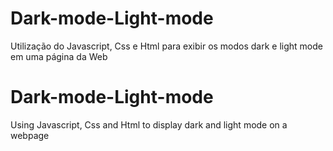 # Dark-mode-Light-mode
Utilização do Javascript, Css e Html para exibir os modos dark e light mode em uma página da Web

# Dark-mode-Light-mode
Using Javascript, Css and Html to display dark and light mode on a webpage
